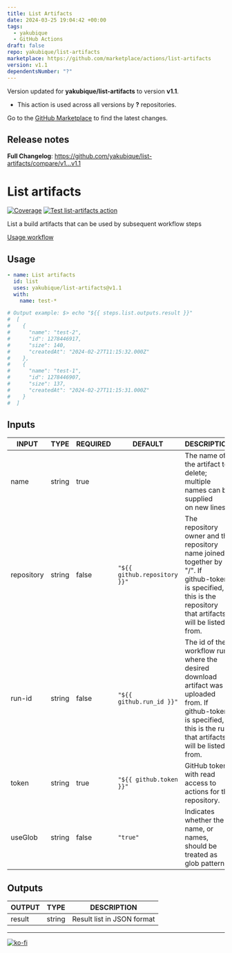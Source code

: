 ```yaml
---
title: List Artifacts
date: 2024-03-25 19:04:42 +00:00
tags:
  - yakubique
  - GitHub Actions
draft: false
repo: yakubique/list-artifacts
marketplace: https://github.com/marketplace/actions/list-artifacts
version: v1.1
dependentsNumber: "?"
---
```



Version updated for **yakubique/list-artifacts** to version **v1.1**.
- This action is used across all versions by **?** repositories.

Go to the [GitHub Marketplace](https://github.com/marketplace/actions/list-artifacts) to find the latest changes.

## Release notes

**Full Changelog**: https://github.com/yakubique/list-artifacts/compare/v1...v1.1

# List artifacts

[![Coverage](./badges/coverage.svg)](./badges/coverage.svg)
[![Test `list-artifacts` action](https://github.com/yakubique/list-artifacts/actions/workflows/test-myself.yaml/badge.svg)](https://github.com/yakubique/list-artifacts/actions/workflows/test-myself.yaml)


List a build artifacts that can be used by subsequent workflow steps


[Usage workflow](https://github.com/yakubique/list-artifacts/actions/workflows/test-myself.yaml)

## Usage
```yaml
- name: List artifacts
  id: list
  uses: yakubique/list-artifacts@v1.1
  with:
    name: test-*

# Output example: $> echo "${{ steps.list.outputs.result }}"
#  [
#    {
#      "name": "test-2",
#      "id": 1278446917,
#      "size": 140,
#      "createdAt": "2024-02-27T11:15:32.000Z"
#    },
#    {
#      "name": "test-1",
#      "id": 1278446907,
#      "size": 137,
#      "createdAt": "2024-02-27T11:15:31.000Z"
#    }
#  ]
```

## Inputs

<!-- AUTO-DOC-INPUT:START - Do not remove or modify this section -->

|   INPUT    |  TYPE  | REQUIRED |           DEFAULT            |                                                                                     DESCRIPTION                                                                                      |
|------------|--------|----------|------------------------------|--------------------------------------------------------------------------------------------------------------------------------------------------------------------------------------|
|    name    | string |   true   |                              |                                              The name of the artifact to <br>delete; multiple names can be supplied <br>on new lines.                                                |
| repository | string |  false   | `"${{ github.repository }}"` |    The repository owner and the repository <br>name joined together by "/". If <br>github-token is specified, this is the <br>repository that artifacts will be listed <br>from.     |
|   run-id   | string |  false   |   `"${{ github.run_id }}"`   | The id of the workflow run <br>where the desired download artifact was <br>uploaded from. If github-token is specified, <br>this is the run that artifacts <br>will be listed from.  |
|   token    | string |   true   |   `"${{ github.token }}"`    |                                                          GitHub token with read access to <br>actions for the repository.                                                            |
|  useGlob   | string |  false   |           `"true"`           |                                                    Indicates whether the name, or names, <br>should be treated as glob patterns.                                                     |

<!-- AUTO-DOC-INPUT:END --> 



## Outputs

<!-- AUTO-DOC-OUTPUT:START - Do not remove or modify this section -->

| OUTPUT |  TYPE  |        DESCRIPTION         |
|--------|--------|----------------------------|
| result | string | Result list in JSON format |

<!-- AUTO-DOC-OUTPUT:END -->


----

[![ko-fi](https://ko-fi.com/img/githubbutton_sm.svg)](https://ko-fi.com/S6S1UZ9P7)

